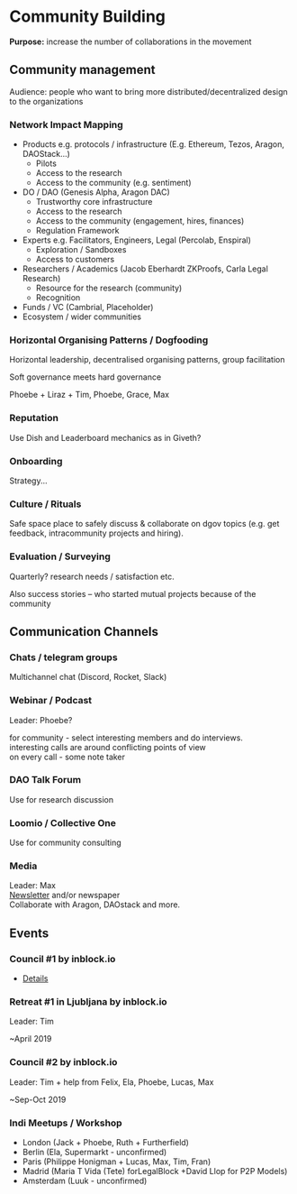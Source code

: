# Community Building

**Purpose:** increase the number of collaborations in the movement

## Community management

Audience: people who want to bring more distributed/decentralized design to the organizations

### Network Impact Mapping

* Products e.g. protocols / infrastructure \(E.g. Ethereum, Tezos, Aragon, DAOStack...\)
  * Pilots
  * Access to the research
  * Access to the community \(e.g. sentiment\)
* DO / DAO \(Genesis Alpha, Aragon DAC\)
  * Trustworthy core infrastructure
  * Access to the research
  * Access to the community \(engagement, hires, finances\)
  * Regulation Framework
* Experts e.g. Facilitators, Engineers, Legal \(Percolab, Enspiral\)
  * Exploration / Sandboxes
  * Access to customers
* Researchers / Academics \(Jacob Eberhardt ZKProofs, Carla Legal Research\)
  * Resource for the research \(community\)
  * Recognition
* Funds / VC \(Cambrial, Placeholder\)
* Ecosystem / wider communities

### Horizontal Organising Patterns / Dogfooding

Horizontal leadership, decentralised organising patterns, group facilitation

Soft governance meets hard governance

Phoebe + Liraz + Tim, Phoebe, Grace, Max

### Reputation

Use Dish and Leaderboard mechanics as in Giveth?

### Onboarding

Strategy...

### Culture / Rituals

Safe space place to safely discuss & collaborate on dgov topics \(e.g. get feedback, intracommunity projects and hiring\).

### Evaluation / Surveying

Quarterly? research needs / satisfaction etc.

Also success stories – who started mutual projects because of the community

## Communication Channels

### Chats / telegram groups

Multichannel chat \(Discord, Rocket, Slack\)

### Webinar / Podcast

Leader: Phoebe?

for community - select interesting members and do interviews.   
interesting calls are around conflicting points of view  
on every call - some note taker

### DAO Talk Forum

Use for research discussion

### Loomio / Collective One

Use for community consulting

### Media 

Leader: Max  
[Newsletter](../../newsletter/) and/or newspaper  
Collaborate with Aragon, DAOstack and more.

## Events

### Council \#1 by inblock.io

* [Details](../../dgov-community-council.md)

### Retreat \#1 in Ljubljana by inblock.io

Leader: Tim

~April 2019

### Council \#2 by inblock.io

Leader: Tim  + help from Felix, Ela, Phoebe, Lucas, Max

~Sep-Oct 2019

### Indi Meetups / Workshop

* London \(Jack + Phoebe, Ruth + Furtherfield\)
* Berlin \(Ela, Supermarkt - unconfirmed\)
* Paris \(Philippe Honigman + Lucas, Max, Tim, Fran\)
* Madrid \(Maria T Vida \(Tete\) forLegalBlock +David Llop for P2P Models\)
* Amsterdam \(Luuk - unconfirmed\)


